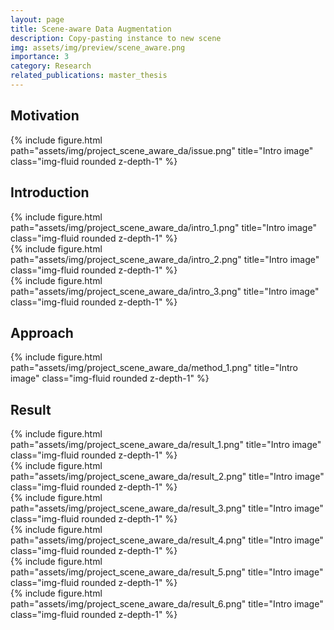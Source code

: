 ```yaml
---
layout: page
title: Scene-aware Data Augmentation
description: Copy-pasting instance to new scene
img: assets/img/preview/scene_aware.png
importance: 3
category: Research
related_publications: master_thesis
---
```


<!-- hyperlink icon 
<div class="row" style="margin-bottom: 20px;">
    <div class="col-sm mt-3 mt-md-0 text-center">
        <div class="icon-with-text">
            <a href="{{ 'CVGIP_DepthLab_paper.pdf' | prepend: 'assets/pdf/' | relative_url}}" target="_blank" rel="noopener noreferrer">
            <span class="icon-text h3">Paper</span>
            <i class="fa-solid fa-file-pdf h3"></i></a>
        </div>
    </div>
    <div class="col-sm mt-3 mt-md-0 text-center">
        <div class="icon-with-text">
            <a href="{{ 'CVGIP_DepthLab_ppt.pdf' | prepend: 'assets/pdf/' | relative_url}}" target="_blank" rel="noopener noreferrer">
            <span class="icon-text h3">Slides</span>
            <i class="fa-solid fa-file-pdf h3"></i></a>
        </div>
    </div>
    <div class="col-sm mt-3 mt-md-0 text-center">
        <div class="icon-with-text">
            <a href="https://github.com/KenYu910645/detectron2/tree/main/projects/Panoptic-DepthLab" target="_blank" rel="noopener noreferrer">
            <span class="icon-text h3">GitHub</span>
            <i class="fa-brands fa-github h3"></i></a>
        </div>
    </div>
</div> -->

## Motivation



<div class="row">
    <div class="col-sm mt-3 mt-md-0">
        {% include figure.html path="assets/img/project_scene_aware_da/issue.png" title="Intro image" class="img-fluid rounded z-depth-1" %}
    </div>
</div>
<div class="caption">
    
</div>

## Introduction

<div class="row">
    <div class="col-sm mt-3 mt-md-0">
        {% include figure.html path="assets/img/project_scene_aware_da/intro_1.png" title="Intro image" class="img-fluid rounded z-depth-1" %}
    </div>
</div>
<div class="caption">
    
</div>
<div class="row">
    <div class="col-sm mt-3 mt-md-0">
        {% include figure.html path="assets/img/project_scene_aware_da/intro_2.png" title="Intro image" class="img-fluid rounded z-depth-1" %}
    </div>
</div>
<div class="caption">
    
</div>
<div class="row">
    <div class="col-sm mt-3 mt-md-0">
        {% include figure.html path="assets/img/project_scene_aware_da/intro_3.png" title="Intro image" class="img-fluid rounded z-depth-1" %}
    </div>
</div>
<div class="caption">
    
</div>

## Approach

<div class="row">
    <div class="col-sm mt-3 mt-md-0">
        {% include figure.html path="assets/img/project_scene_aware_da/method_1.png" title="Intro image" class="img-fluid rounded z-depth-1" %}
    </div>
</div>
<div class="caption">
    
</div>


## Result 

<div class="row">
    <div class="col-sm mt-3 mt-md-0">
        {% include figure.html path="assets/img/project_scene_aware_da/result_1.png" title="Intro image" class="img-fluid rounded z-depth-1" %}
    </div>
</div>
<div class="caption">
    
</div>

<div class="row">
    <div class="col-sm mt-3 mt-md-0">
        {% include figure.html path="assets/img/project_scene_aware_da/result_2.png" title="Intro image" class="img-fluid rounded z-depth-1" %}
    </div>
</div>
<div class="caption">
    
</div>

<div class="row">
    <div class="col-sm mt-3 mt-md-0">
        {% include figure.html path="assets/img/project_scene_aware_da/result_3.png" title="Intro image" class="img-fluid rounded z-depth-1" %}
    </div>
</div>
<div class="caption">
    
</div>

<div class="row">
    <div class="col-sm mt-3 mt-md-0">
        {% include figure.html path="assets/img/project_scene_aware_da/result_4.png" title="Intro image" class="img-fluid rounded z-depth-1" %}
    </div>
</div>
<div class="caption">
    
</div>

<div class="row">
    <div class="col-sm mt-3 mt-md-0">
        {% include figure.html path="assets/img/project_scene_aware_da/result_5.png" title="Intro image" class="img-fluid rounded z-depth-1" %}
    </div>
</div>
<div class="caption">
    
</div>

<div class="row">
    <div class="col-sm mt-3 mt-md-0">
        {% include figure.html path="assets/img/project_scene_aware_da/result_6.png" title="Intro image" class="img-fluid rounded z-depth-1" %}
    </div>
</div>
<div class="caption">
    
</div>